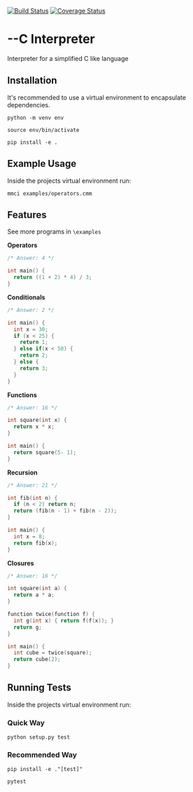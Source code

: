 [![Build Status](https://travis-ci.org/Jackevansevo/Interpreter.svg?branch=master)](https://travis-ci.org/Jackevansevo/Interpreter)
[![Coverage Status](https://coveralls.io/repos/github/Jackevansevo/Interpreter/badge.svg?branch=master)](https://coveralls.io/github/Jackevansevo/Interpreter?branch=master)

# --C Interpreter

Interpreter for a simplified C like language

## Installation

It's recommended to use a virtual environment to encapsulate dependencies.

    python -m venv env

    source env/bin/activate

    pip install -e .

## Example Usage

Inside the projects virtual environment run:

    mmci examples/operators.cmm

## Features

See more programs in `\examples`

**Operators**

```c
/* Answer: 4 */

int main() {
  return ((1 + 2) * 4) / 3;
}
```

**Conditionals**

```c
/* Answer: 2 */

int main() {
  int x = 30;
  if (x < 25) {
    return 1;
  } else if(x < 50) {
    return 2;
  } else {
    return 3;
  }
}
```

**Functions**

```c
/* Answer: 16 */

int square(int x) {
  return x * x;
}

int main() {
  return square(5- 1);
}
```

**Recursion**

```c
/* Answer: 21 */

int fib(int n) {
  if (n < 2) return n;
  return (fib(n - 1) + fib(n - 2));
}

int main() {
  int x = 8;
  return fib(x);
}
```

**Closures**

```c
/* Answer: 16 */

int square(int a) {
  return a * a;
}

function twice(function f) {
  int g(int x) { return f(f(x)); }
  return g;
}

int main() {
  int cube = twice(square);
  return cube(2);
}
```

## Running Tests

Inside the projects virtual environment run:

### Quick Way

    python setup.py test

### Recommended Way

    pip install -e ."[test]"

    pytest
